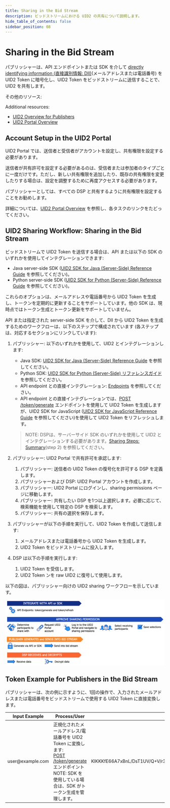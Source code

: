 ```yaml
---
title: Sharing in the Bid Stream
description: ビッドストリームにおける UID2 の共有について説明します。
hide_table_of_contents: false
sidebar_position: 08
---
```


# Sharing in the Bid Stream

<!-- It includes the following:

- [Account Setup in the UID2 Portal](#account-setup-in-the-uid2-portal)
- [UID2 Sharing Workflow: Sharing in the Bid Stream](#uid2-sharing-workflow-sharing-in-the-bid-stream)
- [Token Example for Publishers in the Bid Stream](#token-example-for-publishers-in-the-bid-stream) -->

パブリッシャーは、API エンドポイントまたは SDK を介して [directly identifying information (直接識別情報: DII)](../ref-info/glossary-uid.md#gl-dii)(メールアドレスまたは電話番号) を UID2 Token に暗号化し、UID2 Token をビッドストリームに送信することで、UID2 を共有します。


その他のリソース:

Additional resources:
- [UID2 Overview for Publishers](../overviews/overview-publishers.md)
- [UID2 Portal Overview](../portal/portal-overview.md)

## Account Setup in the UID2 Portal

UID2 Portal では、送信者と受信者がアカウントを設定し、共有権限を設定する必要があります。

送信者が共有許可を設定する必要があるのは、受信者または参加者のタイプごとに一度だけです。ただし、新しい共有権限を追加したり、既存の共有権限を変更したりする場合は、設定を調整するために再度アクセスする必要があります。

パブリッシャーとしては、すべての DSP と共有するように共有権限を設定することをお勧めします。

詳細については、[UID2 Portal Overview](../portal/portal-overview.md) を参照し、各タスクのリンクをたどってください。

## UID2 Sharing Workflow: Sharing in the Bid Stream

ビッドストリームで UID2 Token を送信する場合は、API または以下の SDK のいずれかを使用してインテグレーションできます:

- Java server-side SDK ([UID2 SDK for Java (Server-Side) Reference Guide](../sdks/uid2-sdk-ref-java.md) を参照してください)。
- Python server-side SDK ([UID2 SDK for Python (Server-Side) Reference Guide](../sdks/uid2-sdk-ref-python.md) を参照してください)。

これらのオプションは、メールアドレスや電話番号から UID2 Token を生成し、トークンを定期的に更新することをサポートしています。他の SDK は、現時点ではトークン生成とトークン更新をサポートしていません。

API または指定された server-side SDK を介して、DII から UID2 Token を生成するためのワークフローは、以下のステップで構成されています (各ステップは、対応するセクションにリンクしています):

1. パブリッシャー: 以下のいずれかを使用して、UID2 とインテグレーションします:

   - Java SDK: [UID2 SDK for Java (Server-Side) Reference Guide](../sdks/uid2-sdk-ref-java.md) を参照してください。
   - Python SDK: [UID2 SDK for Python (Server-Side) リファレンスガイド](../sdks/uid2-sdk-ref-python.md) を参照してください。
   - API endpoint との直接インテグレーション: [Endpoints](/docs/category/endpoints-v2) を参照してください。
   - API endpoint との直接インテグレーションでは、[POST /token/generate](../endpoints/post-token-generate.md) エンドポイントを使用して UID2 Token を生成しますが、UID2 SDK for JavaScript ([UID2 SDK for JavaScript Reference Guide](../sdks/client-side-identity.md) を参照してください)を使用して UID2 Token をリフレッシュします。

   >NOTE: DSPは、サーバーサイド SDK のいずれかを使用して UID2 とインテグレーションする必要があります。[Sharing Steps: Summary](sharing-implementing.md#sharing-steps-summary)(step 2) を参照してください。

1. パブリッシャー: UID2 Portal で共有許可を承認します:

   1. パブリッシャー: 送信者の UID2 Token の復号化を許可する DSP を定義します。
   1. パブリッシャーおよび DSP: UID2 Portal アカウントを作成します。
   1. パブリッシャー: UID2 Portal にログインし、sharing permissions ページに移動します。
   1. パブリッシャー: 共有したい DSP を1つ以上選択します。必要に応じて、検索機能を使用して特定の DSP を検索します。
   1. パブリッシャー: 共有の選択を保存します。

1. パブリッシャーが以下の手順を実行して、UID2 Token を作成して送信します:

   1. メールアドレスまたは電話番号から UID2 Token を生成します。
   1. UID2 Token をビッドストリームに投入します。

1. DSP は以下の手順を実行します:

   1. UID2 Token を受信します。
   1. UID2 Token ンを raw UID2 に復号して使用します。

以下の図は、パブリッシャー向けの UID2 sharing ワークフローを示しています。

![UID2 Sharing Permission Integration Workflow for publishers](images/UID2_Sharing_Diagram_Integrate_SDK_Bid_Stream.png)

## Token Example for Publishers in the Bid Stream

パブリッシャーは、次の例に示すように、1回の操作で、入力されたメールアドレスまたは電話番号をビッドストリームで使用する UID2 Token に直接変換します。

<table>
<colgroup>
    <col style={{
      width: "30%"
    }} />
    <col style={{
      width: "40%"
    }} />
    <col style={{
      width: "30%"
    }} />
   
  </colgroup>
<thead>
<tr>
<th>Input Example</th>
<th>Process/User</th>
<th >Result</th>
</tr>
</thead>
<tbody>
<tr>
<td>user@example.com</td>
<td>正規化されたメールアドレス/電話番号を UID2 Token に変換します:<br/><a href="../endpoints/post-token-generate">POST /token/generate</a> エンドポイント<br/>NOTE: SDK を使用している場合は、SDK がトークン生成を管理します。</td>
<td style={{
  wordBreak: "break-all"
}}>KlKKKfE66A7xBnL/DsT1UV/Q+V/r3xwKL89Wp7hpNllxmNkPaF8vdzenDvfoatn6sSXbFf5DfW9wwbdDwMnnOVpPxojkb8KYSGUte/FLSHtg4CLKMX52UPRV7H9UbWYvXgXC4PaVrGp/Jl5zaxPIDbAW0chULHxS+3zQCiiwHbIHshM+oJ==</td>
</tr>
</tbody>
</table>

<!-- eng_jp -->
